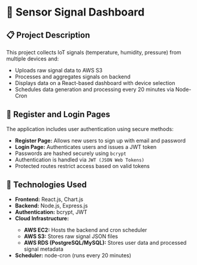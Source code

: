 <h1>📡 Sensor Signal Dashboard</h1>

<section>
  <h2>📋 Project Description</h2>
  <p>This project collects IoT signals (temperature, humidity, pressure) from multiple devices and:</p>
  <ul>
    <li>Uploads raw signal data to AWS S3</li>
    <li>Processes and aggregates signals on backend</li>
    <li>Displays data on a React-based dashboard with device selection</li>
    <li>Schedules data generation and processing every 20 minutes via Node-Cron</li>
  </ul>
</section>

<section>
  <h2>🔐 Register and Login Pages</h2>
  <p>The application includes user authentication using secure methods:</p>
  <ul>
    <li><strong>Register Page:</strong> Allows new users to sign up with email and password</li>
    <li><strong>Login Page:</strong> Authenticates users and issues a JWT token</li>
    <li>Passwords are hashed securely using <code>bcrypt</code></li>
    <li>Authentication is handled via <code>JWT (JSON Web Tokens)</code></li>
    <li>Protected routes restrict access based on valid tokens</li>
  </ul>
</section>

<section>
  <h2>🧰 Technologies Used</h2>
  <ul>
    <li><strong>Frontend:</strong> React.js, Chart.js</li>
    <li><strong>Backend:</strong> Node.js, Express.js</li>
    <li><strong>Authentication:</strong> bcrypt, JWT</li>
    <li><strong>Cloud Infrastructure:</strong></li>
    <ul>
      <li><strong>AWS EC2:</strong> Hosts the backend and cron scheduler</li>
      <li><strong>AWS S3:</strong> Stores raw signal JSON files</li>
      <li><strong>AWS RDS (PostgreSQL/MySQL):</strong> Stores user data and processed signal metadata</li>
    </ul>
    <li><strong>Scheduler:</strong> node-cron (runs every 20 minutes)</li>
  </ul>
</section>
